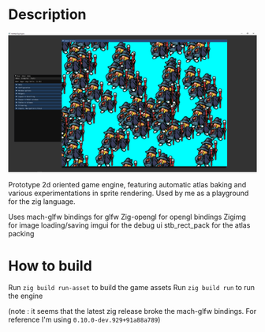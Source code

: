 # Description

![Screenshot](doc/screenshot.png)

Prototype 2d oriented game engine, featuring automatic atlas baking and various experimentations in sprite rendering.
Used by me as a playground for the zig language.

Uses mach-glfw bindings for glfw
Zig-opengl for opengl bindings
Zigimg for image loading/saving
imgui for the debug ui
stb_rect_pack for the atlas packing

# How to build

Run `zig build run-asset` to build the game assets
Run `zig build run` to run the engine

(note : it seems that the latest zig release broke the mach-glfw bindings. For reference I'm using `0.10.0-dev.929+91a88a789`)
